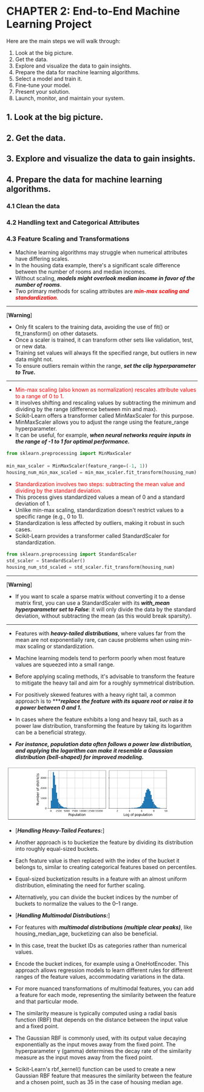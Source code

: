 # CHAPTER 2: End-to-End Machine Learning Project

Here are the main steps we will walk through:
1. Look at the big picture.
2. Get the data.
3. Explore and visualize the data to gain insights.
4. Prepare the data for machine learning algorithms.
5. Select a model and train it.
6. Fine-tune your model.
7. Present your solution.
8. Launch, monitor, and maintain your system.

## 1. Look at the big picture.
## 2. Get the data.
## 3. Explore and visualize the data to gain insights.
## 4. Prepare the data for machine learning algorithms.
### 4.1 Clean the data
### 4.2 Handling text and Categorical Attributes
### 4.3 Feature Scaling and Transformations
* Machine learning algorithms may struggle when numerical attributes have differing scales.
* In the housing data example, there's a significant scale difference between the number of rooms and median incomes.
* Without scaling, ***models might overlook median income in favor of the number of rooms***.
* Two primary methods for scaling attributes are <font color="red">***min-max scaling and standardization***.</font>

---
[**Warning**]
* Only fit scalers to the training data, avoiding the use of fit() or fit_transform() on other datasets.
* Once a scaler is trained, it can transform other sets like validation, test, or new data.
* Training set values will always fit the specified range, but outliers in new data might not.
* To ensure outliers remain within the range, ***set the clip hyperparameter to True.***
---

* <font color="red">Min-max scaling (also known as normalization) rescales attribute values to a range of 0 to 1.</font>
* It involves shifting and rescaling values by subtracting the minimum and dividing by the range (difference between min and max).
* Scikit-Learn offers a transformer called MinMaxScaler for this purpose.
* MinMaxScaler allows you to adjust the range using the feature_range hyperparameter.
* It can be useful, for example, ***when neural networks require inputs in the range of -1 to 1 for optimal performance.***

```python
from sklearn.preprocessing import MinMaxScaler

min_max_scaler = MinMaxScaler(feature_range=(-1, 1))
housing_num_min_max_scaled = min_max_scaler.fit_transform(housing_num)
```

*  <font color="red"> Standardization involves two steps: subtracting the mean value and dividing by the standard deviation.</font>
* This process gives standardized values a mean of 0 and a standard deviation of 1.
* Unlike min-max scaling, standardization doesn't restrict values to a specific range (e.g., 0 to 1).
* Standardization is less affected by outliers, making it robust in such cases.
* Scikit-Learn provides a transformer called StandardScaler for standardization.

```python
from sklearn.preprocessing import StandardScaler
std_scaler = StandardScaler()
housing_num_std_scaled = std_scaler.fit_transform(housing_num)
```
---
[**Warning**]
* If you want to scale a sparse matrix without converting it to a dense matrix first, you can use a StandardScaler with its ***with_mean hyperparameter set to False***: it will only divide the data by the standard deviation, without subtracting the mean (as this would break sparsity).
---

* Features with ***heavy-tailed distributions***, where values far from the mean are not exponentially rare, can cause problems when using min-max scaling or standardization.

* Machine learning models tend to perform poorly when most feature values are squeezed into a small range.

* Before applying scaling methods, it's advisable to transform the feature to mitigate the heavy tail and aim for a roughly symmetrical distribution.

* For positively skewed features with a heavy right tail, a common approach is to ******replace the feature with its square root or raise it to a power between 0 and 1.***

* In cases where the feature exhibits a long and heavy tail, such as a power law distribution, transforming the feature by taking its logarithm can be a beneficial strategy.

* ***For instance, population data often follows a power law distribution, and applying the logarithm can make it resemble a Gaussian distribution (bell-shaped) for improved modeling.***

![Figure 2-17. Transforming a feature to make it closer to a Gaussian distribution](images/end_to_end_project/Figure%202-17.%20Transforming%20a%20feature%20to%20make%20it%20closer%20to%20a%20Gaussian%20distribution.png)

* [***Handling Heavy-Tailed Features:***]
* Another approach is to bucketize the feature by dividing its distribution into roughly equal-sized buckets.
* Each feature value is then replaced with the index of the bucket it belongs to, similar to creating categorical features based on percentiles.
* Equal-sized bucketization results in a feature with an almost uniform distribution, eliminating the need for further scaling.
* Alternatively, you can divide the bucket indices by the number of buckets to normalize the values to the 0–1 range.

* [***Handling Multimodal Distributions:***]
* For features with ***multimodal distributions (multiple clear peaks)***, like housing_median_age, bucketizing can also be beneficial.

* In this case, treat the bucket IDs as categories rather than numerical values.

* Encode the bucket indices, for example using a OneHotEncoder.
This approach allows regression models to learn different rules for different ranges of the feature values, accommodating variations in the data.

* For more nuanced transformations of multimodal features, you can add a feature for each mode, representing the similarity between the feature and that particular mode.

* The similarity measure is typically computed using a radial basis function (RBF) that depends on the distance between the input value and a fixed point.

* The Gaussian RBF is commonly used, with its output value decaying exponentially as the input moves away from the fixed point.
The hyperparameter γ (gamma) determines the decay rate of the similarity measure as the input moves away from the fixed point.

* Scikit-Learn's rbf_kernel() function can be used to create a new Gaussian RBF feature that measures the similarity between the feature and a chosen point, such as 35 in the case of housing median age.